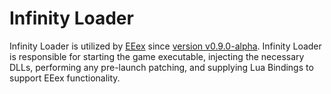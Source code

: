 # Infinity Loader
Infinity Loader is utilized by [EEex](https://github.com/Bubb13/EEex) since [version v0.9.0-alpha](https://github.com/Bubb13/EEex/releases/tag/v0.9.0-alpha). Infinity Loader is responsible for starting the game executable, injecting the necessary DLLs, performing any pre-launch patching, and supplying Lua Bindings to support EEex functionality.

